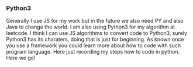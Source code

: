 ### Python3
Generally I use JS for my work but in the future we also need PY and also Java to change the world. I am also using Python3 for my algorithm at leetcode. I think I can use JS algorithms to convert code to Python3, surely Python3 has its charaters, doing that is just for beginning. As known once you use a framework you could learn more about how to code with such program language. Here just recording my steps how to code in python. Here we go!
